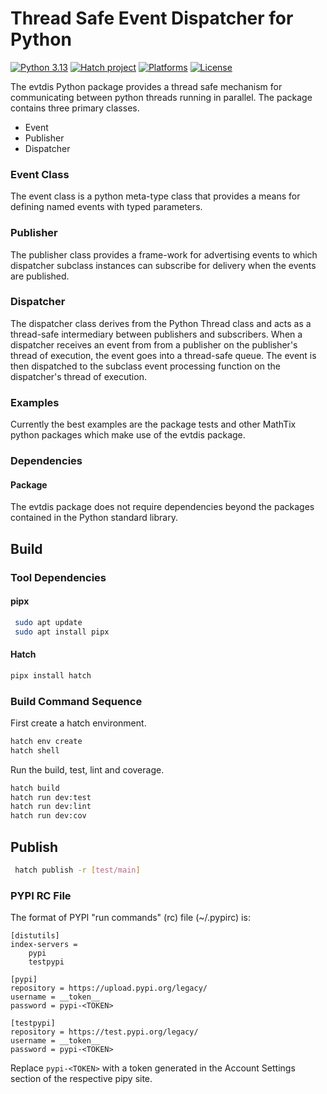 # Thread Safe Event Dispatcher for Python
[![Python 3.13](https://img.shields.io/badge/Python-3.13-blue?logo=python)]()
[![Hatch project](https://img.shields.io/badge/%F0%9F%A5%9A-Hatch-4051b5.svg)](https://github.com/pypa/hatch)
[![Platforms](https://img.shields.io/badge/Windows%20%7C%20Linux-supported-green.svg)]()
[![License](https://img.shields.io/badge/license-MIT-orange.svg)](LICENSE)

The evtdis Python package provides a thread safe mechanism for communicating
between python threads running in parallel. The package contains three primary
classes.
* Event
* Publisher
* Dispatcher

### Event Class
The event class is a python meta-type class that provides a means for
defining named events with typed parameters.

### Publisher
The publisher class provides a frame-work for advertising events to which
dispatcher subclass instances can subscribe for delivery when the events
are published.

### Dispatcher
The dispatcher class derives from the Python Thread class and acts as a
thread-safe intermediary between publishers and subscribers.
When a dispatcher receives an event from from a publisher on the publisher's
thread of execution, the event goes into a thread-safe queue. The event is
then dispatched to the subclass event processing function on the dispatcher's
thread of execution.

### Examples
Currently the best examples are the package tests and other MathTix python
packages which make use of the evtdis package.

### Dependencies
#### Package
The evtdis package does not require dependencies beyond the packages contained
in the Python standard library.

## Build
### Tool Dependencies
#### pipx
``` bash
 sudo apt update
 sudo apt install pipx
```
#### Hatch
``` bash
pipx install hatch
```
### Build Command Sequence
First create a hatch environment.
``` bash
hatch env create
hatch shell
```
Run the build, test, lint and coverage.
``` bash
hatch build
hatch run dev:test
hatch run dev:lint
hatch run dev:cov
```

## Publish
<!-- pipx run twine upload --repository testpypi dist/* -->
``` bash
 hatch publish -r [test/main]
```

### PYPI RC File
The format of PYPI "run commands" (rc) file (~/.pypirc) is:
```
[distutils]
index-servers =
    pypi
    testpypi

[pypi]
repository = https://upload.pypi.org/legacy/
username = __token__
password = pypi-<TOKEN>

[testpypi]
repository = https://test.pypi.org/legacy/
username = __token__
password = pypi-<TOKEN>
```
Replace `pypi-<TOKEN>` with a token generated in the Account Settings section of the respective pipy site.

<!--
```bash
 python -m twine check dist/*
 python -m twine upload --repository testpypi dist/*
```
-->

